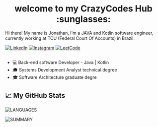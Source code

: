 <h1 align="center"> welcome to my CrazyCodes Hub :sunglasses: </h1>

<p>Hi there! My name is Jonathan, I'm a JAVA and Kotlin software engineer, currently working at TCU (Federal Court Of Accounts) in Brazil.</p>


[![LinkedIn](https://img.shields.io/badge/LinkedIn-0077B5?style=flat&logo=linkedin&logoColor=white)](https://www.linkedin.com/in/jonathan-cabral/?locale=en_US)
[![Instagram](https://img.shields.io/badge/Instagram-E4405F?style=flat&logo=instagram&logoColor=white)](https://www.instagram.com/jonathanpcabral/)
[![LeetCode](https://img.shields.io/badge/-LeetCode-FFA116?style=flat&logo=LeetCode&logoColor=black)](https://leetcode.com/user4197Ol/)

##

* :computer: Back-end software Developer - Java | Kotlin
* :mortar_board: Systems Development Analyst technical degree
* :mortar_board: Software Architecture graduate degre


## &#x1f4c8; My GitHub Stats


![LANGUAGES](https://github-readme-stats.vercel.app/api/top-langs/?username=JonathanCabral&theme=tokyonight) 

![SUMMARY](https://github-profile-summary-cards.vercel.app/api/cards/profile-details?username=JonathanCabral&theme=tokyonight)
